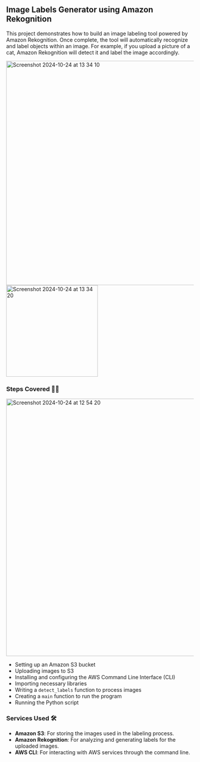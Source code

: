 ## Image Labels Generator using Amazon Rekognition

This project demonstrates how to build an image labeling tool powered by Amazon Rekognition. Once complete, the tool will automatically recognize and label objects within an image. For example, if you upload a picture of a cat, Amazon Rekognition will detect it and label the image accordingly.




<img width="603" alt="Screenshot 2024-10-24 at 13 34 10" src="https://github.com/user-attachments/assets/c541945a-95b6-43dc-983f-6626b7e3b4e1">
<img width="246" alt="Screenshot 2024-10-24 at 13 34 20" src="https://github.com/user-attachments/assets/956299cc-b663-4aee-bf7b-79264ac15f59">


### Steps Covered 👩‍💻
<img width="692" alt="Screenshot 2024-10-24 at 12 54 20" src="https://github.com/user-attachments/assets/0ca5044f-a0a2-443c-b61b-fefe45df3c6c">

- Setting up an Amazon S3 bucket
- Uploading images to S3
- Installing and configuring the AWS Command Line Interface (CLI)
- Importing necessary libraries
- Writing a `detect_labels` function to process images
- Creating a `main` function to run the program
- Running the Python script

### Services Used 🛠
- **Amazon S3**: For storing the images used in the labeling process.
- **Amazon Rekognition**: For analyzing and generating labels for the uploaded images.
- **AWS CLI**: For interacting with AWS services through the command line.
